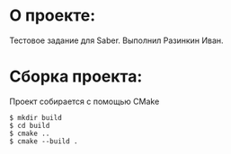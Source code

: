 # О проекте:

Тестовое задание для Saber. Выполнил Разинкин Иван.

# Сборка проекта:

Проект собирается с помощью CMake
```
$ mkdir build
$ cd build
$ cmake ..
$ cmake --build .
```

